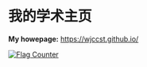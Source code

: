 # 我的学术主页

**My howepage:** https://wjccst.github.io/

<a href="https://info.flagcounter.com/Mfr2"><img src="https://s11.flagcounter.com/count2/Mfr2/bg_FFFFFF/txt_000000/border_CCCCCC/columns_4/maxflags_20/viewers_0/labels_0/pageviews_0/flags_0/percent_0/" alt="Flag Counter" border="0"></a>
